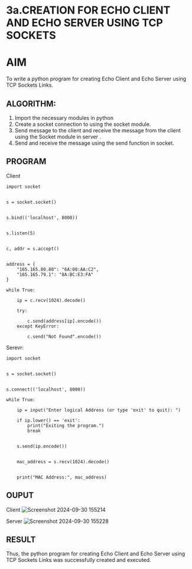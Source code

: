 # 3a.CREATION FOR ECHO CLIENT AND ECHO SERVER USING TCP SOCKETS
# AIM
To write a python program for creating Echo Client and Echo Server using TCP
Sockets Links.
## ALGORITHM:
1. Import the necessary modules in python
2. Create a socket connection to using the socket module.
3. Send message to the client and receive the message from the client using the Socket module in
 server .
4. Send and receive the message using the send function in socket.
## PROGRAM
Client
```
import socket


s = socket.socket()


s.bind(('localhost', 8000))


s.listen(5)


c, addr = s.accept()


address = {
    "165.165.80.80": "6A:08:AA:C2",
    "165.165.79.1": "8A:BC:E3:FA"
}

while True:
    
    ip = c.recv(1024).decode()
    
    try:
        
        c.send(address[ip].encode())
    except KeyError:
        
        c.send("Not Found".encode())

```

Serevr:
```
import socket


s = socket.socket()


s.connect(('localhost', 8000))

while True:
    
    ip = input("Enter logical Address (or type 'exit' to quit): ")
    
    if ip.lower() == 'exit':
        print("Exiting the program.")
        break
    
    
    s.send(ip.encode())
    
    
    mac_address = s.recv(1024).decode()
    
    
    print("MAC Address:", mac_address)

```
## OUPUT
Client
![Screenshot 2024-09-30 155214](https://github.com/user-attachments/assets/dac52c2e-a6f2-46e9-a6f1-9dc7bf18b1af)

Server
![Screenshot 2024-09-30 155228](https://github.com/user-attachments/assets/496ba748-2ced-4799-9b71-aae66eafeaf9)



## RESULT
Thus, the python program for creating Echo Client and Echo Server using TCP Sockets Links 
was successfully created and executed.
